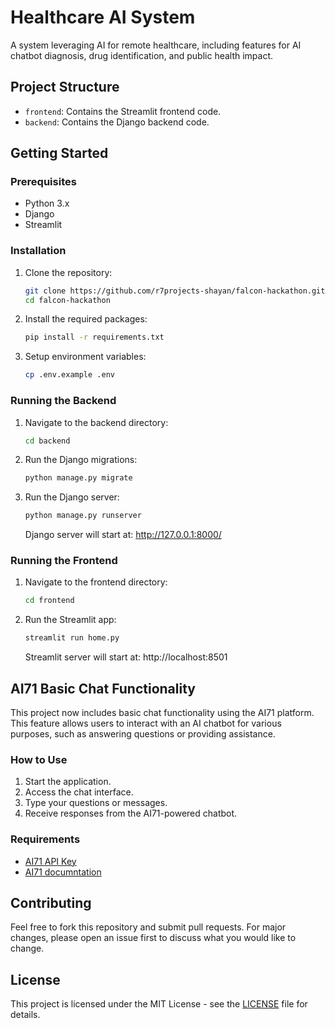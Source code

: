 # Healthcare AI System

A system leveraging AI for remote healthcare, including features for AI chatbot diagnosis, drug identification, and public health impact.

## Project Structure

- `frontend`: Contains the Streamlit frontend code.
- `backend`: Contains the Django backend code.

## Getting Started

### Prerequisites

- Python 3.x
- Django
- Streamlit

### Installation

1. Clone the repository:
    ```bash
    git clone https://github.com/r7projects-shayan/falcon-hackathon.git
    cd falcon-hackathon
    ```

2. Install the required packages:
    ```bash
    pip install -r requirements.txt
    ```

3. Setup environment variables:
    ```bash
    cp .env.example .env
    ```

### Running the Backend

1. Navigate to the backend directory:
    ```bash
    cd backend
    ```

2. Run the Django migrations:
    ```bash
    python manage.py migrate
    ```

3. Run the Django server:
    ```bash
    python manage.py runserver
    ```

    Django server will start at: http://127.0.0.1:8000/

### Running the Frontend

1. Navigate to the frontend directory:
    ```bash
    cd frontend
    ```

2. Run the Streamlit app:
    ```bash
    streamlit run home.py
    ```
    Streamlit server will start at: http://localhost:8501

## AI71 Basic Chat Functionality

This project now includes basic chat functionality using the AI71 platform. This feature allows users to interact with an AI chatbot for various purposes, such as answering questions or providing assistance.

### How to Use

1. Start the application.
2. Access the chat interface.
3. Type your questions or messages.
4. Receive responses from the AI71-powered chatbot.

### Requirements

- [AI71 API Key](https://marketplace.ai71.ai/api-keys)
- [AI71 documntation](https://marketplace.ai71.ai/documentation)

## Contributing

Feel free to fork this repository and submit pull requests. For major changes, please open an issue first to discuss what you would like to change.

## License

This project is licensed under the MIT License - see the [LICENSE](LICENSE) file for details.
